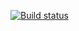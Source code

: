 [![Build status](https://ci.appveyor.com/api/projects/status/f4tk1yuyr8i2p24c?svg=true)](https://ci.appveyor.com/project/Alex-Kuzin/web-interface)

